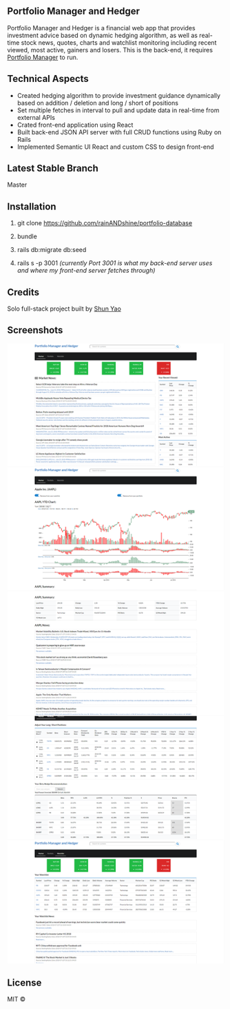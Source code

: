 ## Portfolio Manager and Hedger
Portfolio Manager and Hedger is a financial web app that provides investment advice based on dynamic hedging algorithm, as well as real-time stock news, quotes, charts and watchlist monitoring including recent viewed, most active, gainers and losers. This is the back-end, it requires [Portfolio Manager](https://github.com/rainANDshine/portfolio-manager) to run.

## Technical Aspects
+ Created hedging algorithm to provide investment guidance dynamically based on addition / deletion and long / short of positions
+ Set multiple fetches in interval to pull and update data in real-time from external APIs
+ Crated front-end application using React
+ Built back-end JSON API server with full CRUD functions using Ruby on Rails
+ Implemented Semantic UI React and custom CSS to design front-end

## Latest Stable Branch
Master

## Installation
1. git clone https://github.com/rainANDshine/portfolio-database

2. bundle

3. rails db:migrate db:seed

4. rails s -p 3001 *(currently Port 3001 is what my back-end server uses and where my front-end server fetches through)*

## Credits
Solo full-stack project built by [Shun Yao](https://github.com/rainANDshine)

## Screenshots
<img src="1.png" alt="1">
<img src="2.png" alt="2">
<img src="3.png" alt="3">
<img src="4.png" alt="4">
<img src="5.png" alt="5">

## License
MIT ©
